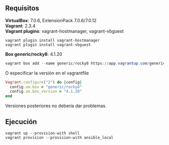 ## Requisitos

**VirtualBox**: 7.0.6, ExtensionPack 7.0.6/7.0.12  
**Vagrant**: 2.3.4  
**Vagrant plugins**: vagrant-hostmanager, vagrant-vbguest  

````
vagrant plugin install vagrant-hostmanager
vagrant plugin install vagrant-vbguest
````

**Box generic/rocky8**: 4.1.20  
````powershell
vagrant box add --name generic/rocky8 https://app.vagrantup.com/generic/boxes/rocky8/versions/4.1.20/providers/virtualbox/unknown/vagrant.box
````
O especificar la versión en el vagrantfile
````rb
Vagrant.configure("2") do |config|
  config.vm.box = "generic/rocky8"
  config.vm.box_version = "4.1.20"
end
````
Versiones posteriores no debería dar problemas.
## Ejecución

````
vagrant up --provision-with shell
vagrant provision --provision-with ansible_local
````
